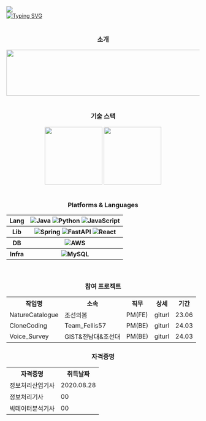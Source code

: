 <div>
  <a href="https://hits.seeyoufarm.com">
  <img src="https://hits.seeyoufarm.com/api/count/incr/badge.svg?url=https%3A%2F%2Fhttps%2F%2Fgithub.com%2FkimbabZIP&count_bg=%2376ABAE&title_bg=%23555555&icon=&icon_color=%23E7E7E7&title=hits&edge_flat=false"/>
  </a>
</div>
<div>
  <a href="https://git.io/typing-svg">
    <img src="https://readme-typing-svg.demolab.com?font=Fira+Code&pause=1000&vCenter=true&random=false&width=435&color=%31363F&lines=Keep+your+eyes+on+the+stars;and;+your+feet+on+the+ground." alt="Typing SVG" />
  </a>
</div>
<br>

<div align="center">
  <h3>소개</h3>
  <a href="https://github.com/devxb/gitanimals">
    <img src="https://render.gitanimals.org/lines/{kimbabZIP}?pet-id=1" width="1000" height="120"/>
  </a>
</div>
<br>

<div align="center">
  <h3>기술 스택</h3>
  <img src="https://github-readme-stats.vercel.app/api?username=kimbabZIP&show_icons=true&theme=catppuccino" height="150">
  <img src="http://mazassumnida.wtf/api/v2/generate_badge?boj=socrve5322" height="150">
</div>
<br>

<div align="center">
  <h3>Platforms & Languages</h3>
  <table>
    <tr>
      <th>Lang</th>
      <th>
        <img src="https://img.shields.io/badge/Java-F80000.svg?&style=for-the-badge&logo=Oracle&logoColor=white" alt="Java">
        <img src="https://img.shields.io/badge/Python-3776AB.svg?&style=for-the-badge&logo=Python&logoColor=white" alt="Python">
        <img src="https://img.shields.io/badge/JavaScript-F7DF1E.svg?&style=for-the-badge&logo=JavaScript&logoColor=white" alt="JavaScript">
      </th>
    </tr>
    <tr>
      <th>Lib</th>
      <th>
        <img src="https://img.shields.io/badge/Spring-6DB33F.svg?&style=for-the-badge&logo=Spring&logoColor=white" alt="Spring">
        <img src="https://img.shields.io/badge/FastAPI-009688.svg?&style=for-the-badge&logo=Fastapi&logoColor=white" alt="FastAPI">
        <img src="https://img.shields.io/badge/React-61DAFB.svg?&style=for-the-badge&logo=React&logoColor=white" alt="React">
      </th>
    </tr>
    <tr>
      <th>DB</th>
      <th>
        <img src="https://img.shields.io/badge/SQL-FF9900.svg?&style=for-the-badge&logo=AWS&logoColor=white" alt="AWS">
      </th>
    </tr>
    <tr>
      <th>Infra</th>
      <th>
        <img src="https://img.shields.io/badge/AWS-4479A1.svg?&style=for-the-badge&logo=MySQL&logoColor=white" alt="MySQL">
      </th>
    </tr>
  </table>
</div>
<br>


<div align="center">
  <h3>참여 프로젝트</h3>
  <table>
    <tr>
      <th>작업명</th>
      <th>소속</th>
      <th>직무</th>
      <th>상세</th>
      <th>기간</th>
    </tr>
    <tr>
      <td>NatureCatalogue</td>
      <td>조선의봄</td>
      <td>PM(FE)</td>
      <td>giturl</td>
      <td>23.06</td>
    </tr>
    <tr>
      <td>CloneCoding</td>
      <td>Team_Fellis57</td>
      <td>PM(BE)</td>
      <td>giturl</td>
      <td>24.03</td>
    </tr>
    <tr>
      <td>Voice_Survey</td>
      <td>GIST&전남대&조선대</td>
      <td>PM(BE)</td>
      <td>giturl</td>
      <td>24.03</td>
    </tr>
  </table>
 
  <h3>자격증명</h3>
  <table>
    <tr>
      <th>자격증명</th>
      <th>취득날짜</th>
    </tr>
    <tr>
      <td>정보처리산업기사</td>
      <td>2020.08.28</td>
    </tr>
    <tr>
      <td>정보처리기사</td>
      <td>00</td>
    </tr>
    <tr>
      <td>빅데이터분석기사</td>
      <td>00</td>
    </tr>
  </table>
</div>
